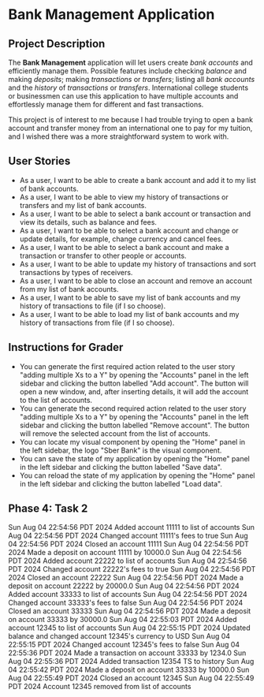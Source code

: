 # Bank Management Application

## Project Description
The **Bank Management** application will let users create *bank accounts* and efficiently manage them. Possible features include checking *balance* and making *deposits*; making *transactions* or *transfers*; listing all *bank accounts* and the *history* of *transactions* or *transfers*. International college students or businessmen can use this application to have multiple accounts and effortlessly manage them for different and fast transactions. 

This project is of interest to me because I had trouble trying to open a bank account and transfer money from an international one to pay for my tuition, and I wished there was a more straightforward system to work with.

## User Stories
- As a user, I want to be able to create a bank account and add it to my list of bank accounts.
- As a user, I want to be able to view my history of transactions or transfers and my list of bank accounts.
- As a user, I want to be able to select a bank account or transaction and view its details, such as balance and fees.
- As a user, I want to be able to select a bank account and change or update details, for example, change currency and cancel fees.
- As a user, I want to be able to select a bank account and make a transaction or transfer to other people or accounts.
- As a user, I want to be able to update my history of transactions and sort transactions by types of receivers.
- As a user, I want to be able to close an account and remove an account from my list of bank accounts.
- As a user, I want to be able to save my list of bank accounts and my history of transactions to file (if I so choose).
- As a user, I want to be able to load my list of bank accounts and my history of transactions from file (if I so choose).

## Instructions for Grader
- You can generate the first required action related to the user story "adding multiple Xs to a Y" by opening the "Accounts" panel in the left sidebar and clicking the button labelled "Add account". The button will open a new window, and, after inserting details, it will add the account to the list of accounts.
- You can generate the second required action related to the user story "adding multiple Xs to a Y" by opening the "Accounts" panel in the left sidebar and clicking the button labelled "Remove account". The button will remove the selected account from the list of accounts.
- You can locate my visual component by opening the "Home" panel in the left sidebar, the logo "Sber Bank" is the visual component.
- You can save the state of my application by opening the "Home" panel in the left sidebar and clicking the button labelled "Save data".
- You can reload the state of my application by opening the "Home" panel in the left sidebar and clicking the button labelled "Load data".

## Phase 4: Task 2
Sun Aug 04 22:54:56 PDT 2024
Added account 11111 to list of accounts
Sun Aug 04 22:54:56 PDT 2024
Changed account 11111's fees to true
Sun Aug 04 22:54:56 PDT 2024
Closed an account 11111
Sun Aug 04 22:54:56 PDT 2024
Made a deposit on account 11111 by 10000.0
Sun Aug 04 22:54:56 PDT 2024
Added account 22222 to list of accounts
Sun Aug 04 22:54:56 PDT 2024
Changed account 22222's fees to true
Sun Aug 04 22:54:56 PDT 2024
Closed an account 22222
Sun Aug 04 22:54:56 PDT 2024
Made a deposit on account 22222 by 20000.0
Sun Aug 04 22:54:56 PDT 2024
Added account 33333 to list of accounts
Sun Aug 04 22:54:56 PDT 2024
Changed account 33333's fees to false
Sun Aug 04 22:54:56 PDT 2024
Closed an account 33333
Sun Aug 04 22:54:56 PDT 2024
Made a deposit on account 33333 by 30000.0
Sun Aug 04 22:55:03 PDT 2024
Added account 12345 to list of accounts
Sun Aug 04 22:55:15 PDT 2024
Updated balance and changed account 12345's currency to USD
Sun Aug 04 22:55:15 PDT 2024
Changed account 12345's fees to false
Sun Aug 04 22:55:36 PDT 2024
Made a transaction on account 33333 by 1234.0
Sun Aug 04 22:55:36 PDT 2024
Added transaction 12354 TS to history
Sun Aug 04 22:55:42 PDT 2024
Made a deposit on account 33333 by 10000.0
Sun Aug 04 22:55:49 PDT 2024
Closed an account 12345
Sun Aug 04 22:55:49 PDT 2024
Account 12345 removed from list of accounts

